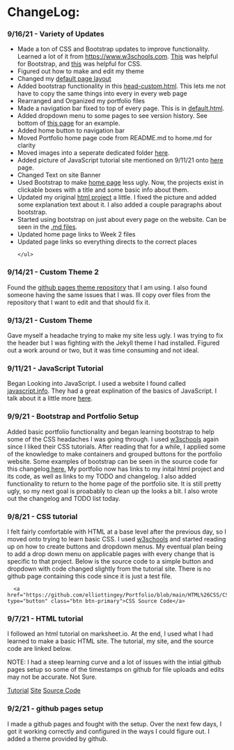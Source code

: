 

<html lang="en">
<head>
</head>
  
<body>

  <h1>ChangeLog:</h1>
  
  
  <div class="container-fluid">
    <h3>9/16/21 - Variety of Updates</h3>
    <ul class="a">
        <li>Made a ton of CSS and Bootstrap updates to improve functionality.
          Learned a lot of it from <a href="https://www.w3schools.com">https://www.w3schools.com</a>. 
          <a href="https://www.w3schools.com/bootstrap4/">This</a> was helpful for Bootstrap,
          and <a href="https://www.w3schools.com/css/">this</a> was helpful for CSS.</li>
        <li>Figured out how to make and edit my theme</li>
        <li>Changed my <a href="https://github.com/elliottingey/Portfolio/blob/main/docs/_layouts/default.html">default page layout</a></li>
        <li>Added bootstrap functionality in this <a href="https://github.com/elliottingey/Portfolio/blob/main/docs/_includes/head-custom.html">head-custom.html</a>.
            This lets me not have to copy the same things into every <head></head> in every web page</li>
        <li>Rearranged and Organized my portfolio files</li>
        <li>Made a navigation bar fixed to top of every page. This is in
            <a href="https://github.com/elliottingey/Portfolio/blob/main/docs/_layouts/default.html">default.html</a>.</li>
        <li>Added dropdown menu to some pages to see version history. See bottom of <a href="https://elliottingey.github.io/Portfolio/htmltestingWeek2">this page</a>
            for an example.</li>
        <li>Added home button to navigation bar</li>
        <li>Moved Portfolio home page code from README.md to home.md for clarity</li>
        <li>Moved images into a seperate dedicated folder <a href="https://github.com/elliottingey/Portfolio/tree/main/docs/images">here</a>.</li>
        <li>Added picture of JavaScript tutorial site mentioned on 9/11/21 onto <a href="https://elliottingey.github.io/Portfolio/learningJavaScriptWeek2">here</a> page.</li>
        <li>Changed Text on site Banner</li>
        <li>Used Bootstrap to make <a href="https://elliottingey.github.io/Portfolio/home">home page</a> less ugly. Now, the projects exist in clickable boxes with
            a title and some basic info about them.</li>
        <li>Updated my original <a href="https://elliottingey.github.io/Portfolio/htmltestingWeek2">html project</a> a little. I fixed the picture and added some
            explanation text about it. I also added a couple paragraphs about bootstrap.</li>
        <li>Started using bootstrap on just about every page on the website. Can be seen in the 
            <a href="https://github.com/elliottingey/Portfolio/tree/main/docs">.md files</a>.</li>
      <li>Updated home page links to Week 2 files</li>
      <li>Updated page links so everything directs to the correct places</li>
        
    </ul>
  </div>
 
  
  <div class="container-fluid">
    <h3>9/14/21 - Custom Theme 2</h3>
    <p>Found the <a href="https://github.com/pages-themes/slate">github pages theme repository</a> that I am using. 
    I also found someone having the same issues that I was. Ill copy over files from the repository that I want to edit and
    that should fix it.</p>
  </div>
      
    
  <div class="container-fluid">
    <h3>9/13/21 - Custom Theme</h3>
    <p>Gave myself a headache trying to make my site less ugly. I was trying to fix the header but I was fighting with
    the Jekyll theme I had installed. Figured out a work around or two, but it was time consuming and not ideal.</p>
  </div>
  
   <div class="container-fluid">
    <h3>9/11/21 - JavaScript Tutorial</h3>
    <p>Began Looking into JavaScript. I used a website I found called <a href="https://www.w3schools.com/bootstrap5/">javascript.info</a>.
     They had a great explination of the basics of JavaScript. I talk about it a little more
      <a href="https://elliottingey.github.io/Portfolio/learningJavaScriptWeek2">here</a>.</p>
  </div>
  
  
  <div class="container-fluid">
    <h3>9/9/21 - Bootstrap and Portfolio Setup</h3>
    <p>Added basic portfolio functionality and began learning bootstrap to help some of the CSS headaches I was going through. I used <a href="https://www.w3schools.com/bootstrap5/">w3schools</a> again since I liked their CSS tutorials. After reading that for a while, I applied some of the knowledge to make containers and grouped buttons for the portfolio website. Some examples of bootstrap can be seen in the source code for this changelog<a href="https://raw.githubusercontent.com/elliottingey/Portfolio/main/changelog.md"> here.</a> My portfolio now has links to my inital html project and its code, as well as links to my TODO and changelog. I also added functionality to return to the home page of the portfolio site. It is still pretty ugly, so my next goal is proabably to clean up the looks a bit. I also wrote out the changelog and TODO list today. </p>
  </div>
  
  
  <div class="container-fluid">
    <h3>9/8/21 - CSS tutorial</h3>
    <p> I felt fairly comfortable with HTML at a base level after the previous day, so I moved onto trying to learn basic CSS. I used <a href="https://www.w3schools.com/w3css/">w3schools</a> and started reading up on how to create buttons and dropdown menus. My eventual plan being to add a drop down menu on applicable pages with every change that is specific to that project. Below is the source code to a simple button and dropdown with code changed slightly from the tutorial site. There is no github page containing this code since it is just a test file.</p>
    
      <a href="https://github.com/elliottingey/Portfolio/blob/main/HTML%26CSS/CSS%20Testing.html" type="button" class="btn btn-primary">CSS Source Code</a>
  </div>
  
  
<div class="container-fluid">
  <h3>9/7/21 - HTML tutorial</h3>
  <p>I followed an html tutorial on marksheet.io. At the end, I used what I had learned to make a basic HTML site.
  The tutorial, my site, and the source code are linked below.</p>
  <p> NOTE: I had a steep learning curve and a lot of issues with the intial github pages setup so some of the timestamps on github for file uploads and edits may not be accurate. Not Sure. </p>
     <div class="btn-group">
     <a href="https://marksheet.io/html-basics.html" type="button" class="btn btn-primary">Tutorial</a>
     <a href="https://elliottingey.github.io/Portfolio/htmltesting" type="button" class="btn btn-primary">Site</a>
     <a href="https://github.com/elliottingey/Portfolio/blob/main/HTML%26CSS/HTMLtutorial.html" type="button" class="btn btn-primary">Source Code</a>
     </div> 
</div>
  
  
  
  <div class="container-fluid">
    <h3>9/2/21 - github pages setup</h3>
  <p>I made a github pages and fought with the setup. Over the next few days, I got it working correctly and configured in the ways I could figure out. I added a theme provided  by github. </p>
</div>
    </body>
  </html>

